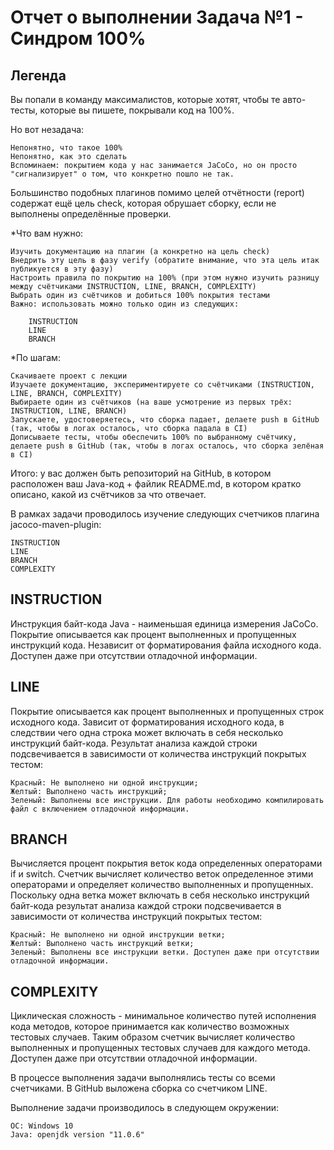 # Отчет о выполнении Задача №1 - Синдром 100%

## Легенда
Вы попали в команду максималистов, которые хотят, чтобы те авто-тесты, которые вы пишете, покрывали код на 100%.

Но вот незадача:

    Непонятно, что такое 100%
    Непонятно, как это сделать
    Вспоминаем: покрытием кода у нас занимается JaCoCo, но он просто "сигнализирует" о том, что конкретно пошло не так.

Большинство подобных плагинов помимо целей отчётности (report) содержат ещё цель check, которая обрушает сборку, если не выполнены определённые проверки.

*Что вам нужно:

    Изучить документацию на плагин (а конкретно на цель check)
    Внедрить эту цель в фазу verify (обратите внимание, что эта цель итак публикуется в эту фазу)
    Настроить правила по покрытию на 100% (при этом нужно изучить разницу между счётчиками INSTRUCTION, LINE, BRANCH, COMPLEXITY)
    Выбрать один из счётчиков и добиться 100% покрытия тестами
    Важно: использовать можно только один из следующих:

        INSTRUCTION
        LINE
        BRANCH

*По шагам:

    Скачиваете проект с лекции
    Изучаете документацию, экспериментируете со счётчиками (INSTRUCTION, LINE, BRANCH, COMPLEXITY)
    Выбираете один из счётчиков (на ваше усмотрение из первых трёх: INSTRUCTION, LINE, BRANCH)
    Запускаете, удостоверяетесь, что сборка падает, делаете push в GitHub (так, чтобы в логах осталось, что сборка падала в CI)
    Дописываете тесты, чтобы обеспечить 100% по выбранному счётчику, делаете push в GitHub (так, чтобы в логах осталось, что сборка зелёная в CI)

Итого: у вас должен быть репозиторий на GitHub, в котором расположен ваш Java-код + файлик README.md, в котором кратко описано, какой из счётчиков за что отвечает.

В рамках задачи проводилось изучение следующих счетчиков плагина jacoco-maven-plugin:

    INSTRUCTION
    LINE
    BRANCH
    COMPLEXITY
    
## INSTRUCTION

Инструкция байт-кода Java - наименьшая единица измерения JaCoCo. Покрытие описывается как процент выполненных и пропущенных инструкций кода. Независит от форматирования файла исходного кода. Доступен даже при отсутствии отладочной информации.

## LINE
Покрытие описывается как процент выполненных и пропущенных строк исходного кода. Зависит от форматирования исходного кода, в следствии чего одна строка может включать в себя несколько инструкций байт-кода. Результат анализа каждой строки подсвечивается в зависимости от количества инструкций покрытых тестом:

    Красный: Не выполнено ни одной инструкции;
    Желтый: Выполнено часть инструкций;
    Зеленый: Выполнены все инструкции. Для работы необходимо компилировать файл с включением отладочной информации.
    
## BRANCH

Вычисляется процент покрытия веток кода определенных операторами if и switch. Счетчик вычисляет количество веток определенное этими операторами и определяет количество выполненных и пропущенных. Поскольку одна ветка может включать в себя несколько инструкций байт-кода результат анализа каждой строки подсвечивается в зависимости от количества инструкций покрытых тестом:

    Красный: Не выполнено ни одной инструкции ветки;
    Желтый: Выполнено часть инструкций ветки;
    Зеленый: Выполнены все инструкции ветки. Доступен даже при отсутствии отладочной информации.

## COMPLEXITY

Циклическая сложность - минимальное количество путей исполнения кода методов, которое принимается как количество возможных тестовых случаев. Таким образом счетчик вычисляет количество выполненных и пропущенных тестовых случаев для каждого метода. Доступен даже при отсутствии отладочной информации.

В процессе выполнения задачи выполнялись тесты со всеми счетчиками. В GitHub выложена сборка со счетчиком LINE.

Выполнение задачи производилось в следующем окружении:

    ОС: Windows 10
    Java: openjdk version "11.0.6" 
